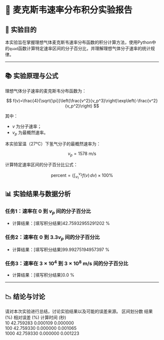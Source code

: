 # 📗 麦克斯韦速率分布积分实验报告

## 📖 实验目的

本实验旨在掌握理想气体麦克斯韦速率分布函数的积分计算方法，使用Python中的`quad`函数计算特定速率区间的分子百分比，并理解理想气体分子速率的统计规律。

---

## 📚 实验原理与公式

理想气体分子速率的麦克斯韦分布函数为：

$$
f(v)=\frac{4}{\sqrt{\pi}}\left(\frac{v^2}{v_p^3}\right)\exp\left(-\frac{v^2}{v_p^2}\right)
$$

其中：

-  $v$ 为分子速率；
-  $v_p$ 为最概然速率。

本实验室温（27℃）下氢气分子的最概然速率为：

$$
v_{p} = 1578 \text{ m/s}
$$

计算特定速率区间的分子百分比公式：

$$
\text{percent} = \left(\int_{v_1}^{v_2} f(v) \, dv\right) \times 100\%
$$


## 📊 实验结果与数据分析

### 任务1：速率在 $0$ 到 $v_p$ 间的分子百分比

- 计算结果：[填写积分结果]42.75932955291202 %

### 任务2：速率在 $0$ 到 $3.3v_p$ 间的分子百分比

- 计算结果：[填写积分结果]99.99275194957397 %

### 任务3：速率在 $3\times 10^4$ 到 $3\times 10^8$ m/s 间的分子百分比

- 计算结果：[填写积分结果]0.0 %

---

## 📉 结论与讨论

请对本次实验进行总结，讨论实验结果以及可能的误差来源。
区间划分数       结果 (%)         相对误差 (%)       计算时间 (秒)       
10          42.759283      0.000109       0.000000       
100         42.759330      0.000000       0.001065       
1000        42.759330      0.000000       0.001223    

